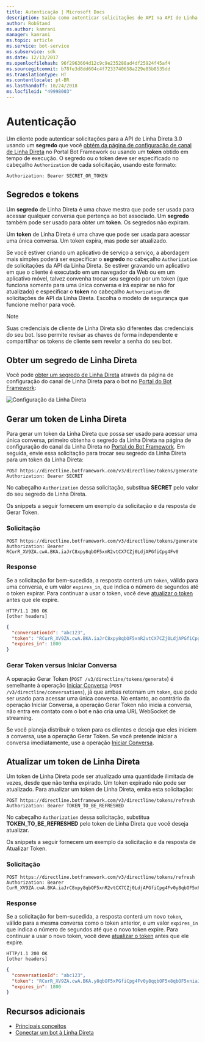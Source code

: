 ```yaml
---
title: Autenticação | Microsoft Docs
description: Saiba como autenticar solicitações de API na API de Linha Direta versão 3.0.
author: RobStand
ms.author: kamrani
manager: kamrani
ms.topic: article
ms.service: bot-service
ms.subservice: sdk
ms.date: 12/13/2017
ms.openlocfilehash: 96f2963604d12c9c9e235288ad4df25924f45af4
ms.sourcegitcommit: b78fe3d8dd604c4f7233740658a229e85b8535dd
ms.translationtype: HT
ms.contentlocale: pt-BR
ms.lasthandoff: 10/24/2018
ms.locfileid: "49998003"
---
```

# <a name="authentication"></a>Autenticação

Um cliente pode autenticar solicitações para a API de Linha Direta 3.0 usando um **segredo** que você [obtém da página de configuração de canal de Linha Direta](../bot-service-channel-connect-directline.md) no Portal Bot Framework ou usando um  **token** obtido em tempo de execução. O segredo ou o token deve ser especificado no cabeçalho `Authorization` de cada solicitação, usando este formato: 

```http
Authorization: Bearer SECRET_OR_TOKEN
```

## <a name="secrets-and-tokens"></a>Segredos e tokens

Um **segredo** de Linha Direta é uma chave mestra que pode ser usada para acessar qualquer conversa que pertença ao bot associado. Um **segredo** também pode ser usado para obter um **token**. Os segredos não expiram. 

Um **token** de Linha Direta é uma chave que pode ser usada para acessar uma única conversa. Um token expira, mas pode ser atualizado. 

Se você estiver criando um aplicativo de serviço a serviço, a abordagem mais simples poderá ser especificar o **segredo** no cabeçalho `Authorization` de solicitações da API da Linha Direta. Se estiver gravando um aplicativo em que o cliente é executado em um navegador da Web ou em um aplicativo móvel, talvez convenha trocar seu segredo por um token (que funciona somente para uma única conversa e irá expirar se não for atualizado) e especificar o **token** no cabeçalho `Authorization` de solicitações de API da Linha Direta. Escolha o modelo de segurança que funcione melhor para você.

> [!NOTE]
> Suas credenciais de cliente de Linha Direta são diferentes das credenciais do seu bot. Isso permite revisar as chaves de forma independente e compartilhar os tokens de cliente sem revelar a senha do seu bot. 

## <a name="get-a-direct-line-secret"></a>Obter um segredo de Linha Direta

Você pode [obter um segredo de Linha Direta](../bot-service-channel-connect-directline.md) através da página de configuração do canal de Linha Direta para o bot no <a href="https://dev.botframework.com/" target="_blank">Portal do Bot Framework</a>:

![Configuração da Linha Direta](../media/direct-line-configure.png)

## <a id="generate-token"></a> Gerar um token de Linha Direta

Para gerar um token da Linha Direta que possa ser usado para acessar uma única conversa, primeiro obtenha o segredo da Linha Direta na página de configuração do canal da Linha Direta no <a href="https://dev.botframework.com/" target="_blank">Portal do Bot Framework</a>. Em seguida, envie essa solicitação para trocar seu segredo da Linha Direta para um token da Linha Direta:

```http
POST https://directline.botframework.com/v3/directline/tokens/generate
Authorization: Bearer SECRET
```

No cabeçalho `Authorization` dessa solicitação, substitua **SECRET** pelo valor do seu segredo de Linha Direta.

Os snippets a seguir fornecem um exemplo da solicitação e da resposta de Gerar Token.

### <a name="request"></a>Solicitação

```http
POST https://directline.botframework.com/v3/directline/tokens/generate
Authorization: Bearer RCurR_XV9ZA.cwA.BKA.iaJrC8xpy8qbOF5xnR2vtCX7CZj0LdjAPGfiCpg4Fv0
```

### <a name="response"></a>Response

Se a solicitação for bem-sucedida, a resposta conterá um `token`, válido para uma conversa, e um valor `expires_in`, que indica o número de segundos até o token expirar. Para continuar a usar o token, você deve [atualizar o token](#refresh-token) antes que ele expire.

```http
HTTP/1.1 200 OK
[other headers]
```

```json
{
  "conversationId": "abc123",
  "token": "RCurR_XV9ZA.cwA.BKA.iaJrC8xpy8qbOF5xnR2vtCX7CZj0LdjAPGfiCpg4Fv0y8qbOF5xPGfiCpg4Fv0y8qqbOF5x8qbOF5xn",
  "expires_in": 1800
}
```

### <a name="generate-token-versus-start-conversation"></a>Gerar Token versus Iniciar Conversa

A operação Gerar Token (`POST /v3/directline/tokens/generate`) é semelhante à operação [Iniciar Conversa](bot-framework-rest-direct-line-3-0-start-conversation.md) (`POST /v3/directline/conversations`), já que ambas retornam um `token`, que pode ser usado para acessar uma única conversa. No entanto, ao contrário da operação Iniciar Conversa, a operação Gerar Token não inicia a conversa, não entra em contato com o bot e não cria uma URL WebSocket de streaming. 

Se você planeja distribuir o token para os clientes e deseja que eles iniciem a conversa, use a operação Gerar Token. Se você pretende iniciar a conversa imediatamente, use a operação [Iniciar Conversa](bot-framework-rest-direct-line-3-0-start-conversation.md).

## <a id="refresh-token"></a> Atualizar um token de Linha Direta

Um token de Linha Direta pode ser atualizado uma quantidade ilimitada de vezes, desde que não tenha expirado. Um token expirado não pode ser atualizado. Para atualizar um token de Linha Direta, emita esta solicitação: 

```http
POST https://directline.botframework.com/v3/directline/tokens/refresh
Authorization: Bearer TOKEN_TO_BE_REFRESHED
```

No cabeçalho `Authorization` dessa solicitação, substitua **TOKEN_TO_BE_REFRESHED** pelo token de Linha Direta que você deseja atualizar.

Os snippets a seguir fornecem um exemplo da solicitação e da resposta de Atualizar Token.

### <a name="request"></a>Solicitação

```http
POST https://directline.botframework.com/v3/directline/tokens/refresh
Authorization: Bearer CurR_XV9ZA.cwA.BKA.iaJrC8xpy8qbOF5xnR2vtCX7CZj0LdjAPGfiCpg4Fv0y8qbOF5xPGfiCpg4Fv0y8qqbOF5x8qbOF5xn
```

### <a name="response"></a>Response

Se a solicitação for bem-sucedida, a resposta conterá um novo `token`, válido para a mesma conversa como o token anterior, e um valor `expires_in` que indica o número de segundos até que o novo token expire. Para continuar a usar o novo token, você deve [atualizar o token](#refresh-token) antes que ele expire.

```http
HTTP/1.1 200 OK
[other headers]
```

```json
{
  "conversationId": "abc123",
  "token": "RCurR_XV9ZA.cwA.BKA.y8qbOF5xPGfiCpg4Fv0y8qqbOF5x8qbOF5xniaJrC8xpy8qbOF5xnR2vtCX7CZj0LdjAPGfiCpg4Fv0",
  "expires_in": 1800
}
```

## <a name="additional-resources"></a>Recursos adicionais

- [Principais conceitos](bot-framework-rest-direct-line-3-0-concepts.md)
- [Conectar um bot à Linha Direta](../bot-service-channel-connect-directline.md)
